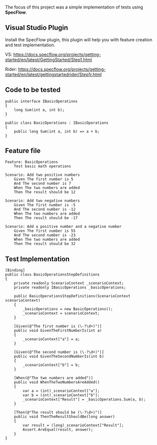 
The focus of this project was a simple implementation of tests using **SpecFlow**.

## Visual Studio Plugin

Install the SpecFlow plugin, this plugin will help you with feature creation and test implementation. 

VS: https://docs.specflow.org/projects/getting-started/en/latest/GettingStarted/Step1.html

Rider: https://docs.specflow.org/projects/getting-started/en/latest/gettingstartedrider/Step1r.html

## Code to be tested

    public interface IBasicOperations
    {
        long Sum(int a, int b);
    }

    public class BasicOperations : IBasicOperations
    {
        public long Sum(int a, int b) => a + b;
    }

## Feature file 

	Feature: BasicOperations
		Test basic math operations

	Scenario: Add two positive numbers
		Given The first number is 5
		And The second number is 7
		When The two numbers are added
		Then The result should be 12

	Scenario: Add two negative numbers
		Given The first number is -5
		And The second number is -12
		When The two numbers are added
		Then The result should be -17

	Scenario: Add a positive number and a negative number
		Given The first number is 55
		And The second number is -23
		When The two numbers are added
		Then The result should be 32

## Test Implementation

    [Binding]
    public class BasicOperationsStepDefinitions
    {
        private readonly ScenarioContext _scenarioContext;
        private readonly IBasicOperations _basicOperations;

        public BasicOperationsStepDefinitions(ScenarioContext scenarioContext)
        {
            _basicOperations = new BasicOperations();
            _scenarioContext = scenarioContext;
        }

        [Given(@"The first number is (\-?\d+)")]
        public void GivenTheFirstNumberIs(int a)
        {
            _scenarioContext["a"] = a;
        }

        [Given(@"The second number is (\-?\d+)")]
        public void GivenTheSecondNumberIs(int b)
        {
            _scenarioContext["b"] = b;
        }

        [When(@"The two numbers are added")]
        public void WhenTheTwoNumbersAreAdded()
        {
            var a = (int)_scenarioContext["a"];
            var b = (int)_scenarioContext["b"];
            _scenarioContext["Result"] = _basicOperations.Sum(a, b);
        }

        [Then(@"The result should be (\-?\d+)")]
        public void ThenTheResultShouldBe(long answer)
        {
            var result = (long)_scenarioContext["Result"];
            Assert.AreEqual(result, answer);
        }
    }